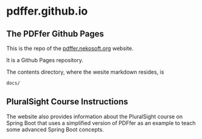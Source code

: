 # pdffer.github.io

## The PDFfer Github Pages 

This is the repo of the [pdffer.nekosoft.org](https://pdffer.nekosoft.org) website.

It is a Github Pages repository.

The contents directory, where the wesite markdown resides, is

`docs/`

## PluralSight Course Instructions

The website also provides information about the PluralSight course on Spring Boot
that uses a simplified version of PDFfer as an example to teach some advanced Spring
Boot concepts.
